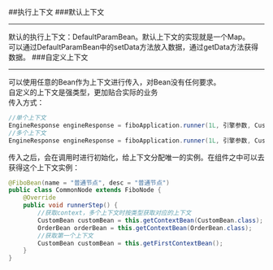 ##执行上下文
###默认上下文
- - -
默认的执行上下文：DefaultParamBean。默认上下文的实现就是一个Map。<br>
可以通过DefaultParamBean中的setData方法放入数据，通过getData方法获得数据。
###自定义上下文
- - -
可以使用任意的Bean作为上下文进行传入，对Bean没有任何要求。<br>
自定义的上下文是强类型，更加贴合实际的业务<br>
传入方式：
```Java
//单个上下文
EngineResponse engineResponse = fiboApplication.runner(1L, 引擎参数, CustomBean.class);
//多个上下文
EngineResponse engineResponse = fiboApplication.runner(1L, 引擎参数, CustomBean.class, OrderBean.class);
```
传入之后，会在调用时进行初始化，给上下文分配唯一的实例。在组件之中可以去获得这个上下文实例：
```Java
@FiboBean(name = "普通节点", desc = "普通节点")
public class CommonNode extends FiboNode {
    @Override
    public void runnerStep() {
        //获取context，多个上下文时按类型获取对应的上下文
        CustomBean customBean = this.getContextBean(CustomBean.class);
        OrderBean orderBean = this.getContextBean(OrderBean.class);
        //获取第一个上下文
        CustomBean customBean = this.getFirstContextBean();
    }
}
```